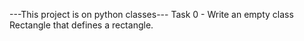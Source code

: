 ---This project is on python classes---
Task 0 - Write an empty class Rectangle that defines a rectangle.
